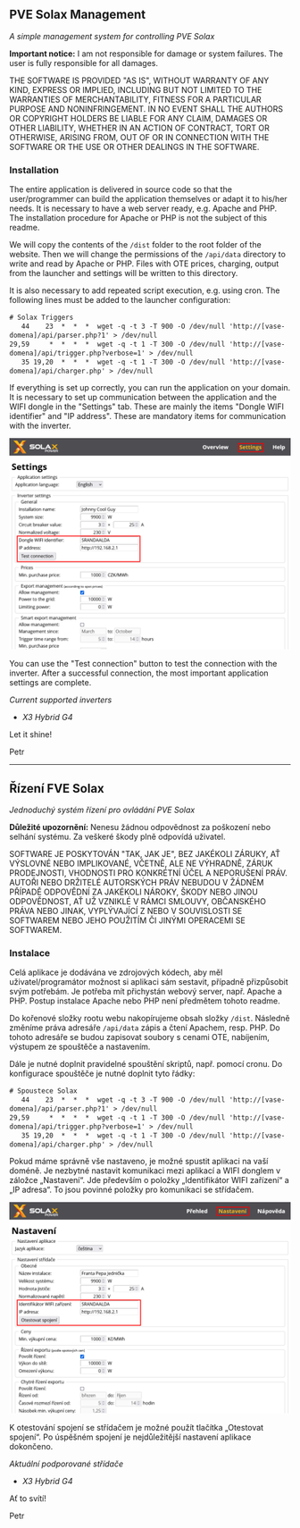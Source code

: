 ## PVE Solax Management

_A simple management system for controlling PVE Solax_

**Important notice:** I am not responsible for damage or system failures. The user is fully responsible for all damages.

THE SOFTWARE IS PROVIDED "AS IS", WITHOUT WARRANTY OF ANY KIND, EXPRESS OR IMPLIED, INCLUDING BUT NOT LIMITED TO THE WARRANTIES OF MERCHANTABILITY, FITNESS FOR A PARTICULAR PURPOSE AND NONINFRINGEMENT. IN NO EVENT SHALL THE AUTHORS OR COPYRIGHT HOLDERS BE LIABLE FOR ANY CLAIM, DAMAGES OR OTHER LIABILITY, WHETHER IN AN ACTION OF CONTRACT, TORT OR OTHERWISE, ARISING FROM, OUT OF OR IN CONNECTION WITH THE SOFTWARE OR THE USE OR OTHER DEALINGS IN THE SOFTWARE.

### Installation

The entire application is delivered in source code so that the user/programmer can build the application themselves or adapt it to his/her needs. It is necessary to have a web server ready, e.g. Apache and PHP. The installation procedure for Apache or PHP is not the subject of this readme.

We will copy the contents of the `/dist` folder to the root folder of the website. Then we will change the permissions of the `/api/data` directory to write and read by Apache or PHP. Files with OTE prices, charging, output from the launcher and settings will be written to this directory.

It is also necessary to add repeated script execution, e.g. using cron. The following lines must be added to the launcher configuration:

```plaintext
# Solax Triggers
   44    23  *  *  *  wget -q -t 3 -T 900 -O /dev/null 'http://[vase-domena]/api/parser.php?1' > /dev/null
29,59     *  *  *  *  wget -q -t 1 -T 300 -O /dev/null 'http://[vase-domena]/api/trigger.php?verbose=1' > /dev/null
   35 19,20  *  *  *  wget -q -t 1 -T 300 -O /dev/null 'http://[vase-domena]/api/charger.php' > /dev/null
```

If everything is set up correctly, you can run the application on your domain. It is necessary to set up communication between the application and the WIFI dongle in the "Settings" tab. These are mainly the items "Dongle WIFI identifier" and "IP address". These are mandatory items for communication with the inverter.

![Mandatory settings](/images/settings-en.png)

You can use the "Test connection" button to test the connection with the inverter. After a successful connection, the most important application settings are complete.

_Current supported inverters_
*   _X3 Hybrid G4_

Let it shine!

Petr

---

## Řízení FVE Solax

_Jednoduchý systém řízení pro ovládání PVE Solax_

**Důležité upozornění:** Nenesu žádnou odpovědnost za poškození nebo selhání systému. Za veškeré škody plně odpovídá uživatel.

SOFTWARE JE POSKYTOVÁN "TAK, JAK JE", BEZ JAKÉKOLI ZÁRUKY, AŤ VÝSLOVNÉ NEBO IMPLIKOVANÉ, VČETNĚ, ALE NE VÝHRADNĚ, ZÁRUK PRODEJNOSTI, VHODNOSTI PRO KONKRÉTNÍ ÚČEL A NEPORUŠENÍ PRÁV. AUTOŘI NEBO DRŽITELÉ AUTORSKÝCH PRÁV NEBUDOU V ŽÁDNÉM PŘÍPADĚ ODPOVĚDNÍ ZA JAKÉKOLI NÁROKY, ŠKODY NEBO JINOU ODPOVĚDNOST, AŤ UŽ VZNIKLÉ V RÁMCI SMLOUVY, OBČANSKÉHO PRÁVA NEBO JINAK, VYPLÝVAJÍCÍ Z NEBO V SOUVISLOSTI SE SOFTWAREM NEBO JEHO POUŽITÍM ČI JINÝMI OPERACEMI SE SOFTWAREM.

### Instalace

Celá aplikace je dodávána ve zdrojových kódech, aby měl uživatel/programátor možnost si aplikaci sám sestavit, případně přizpůsobit svým potřebám. Je potřeba mít přichystán webový server, např. Apache a PHP. Postup instalace Apache nebo PHP není předmětem tohoto readme.

Do kořenové složky rootu webu nakopírujeme obsah složky `/dist`. Následně změníme práva adresáře `/api/data` zápis a čtení Apachem, resp. PHP. Do tohoto adresáře se budou zapisovat soubory s cenami OTE, nabíjením, výstupem ze spouštěče a nastavením.

Dále je nutné doplnit pravidelné spouštění skriptů, např. pomocí cronu. Do konfigurace spouštěče je nutné doplnit tyto řádky:

```plaintext
# Spoustece Solax
   44    23  *  *  *  wget -q -t 3 -T 900 -O /dev/null 'http://[vase-domena]/api/parser.php?1' > /dev/null
29,59     *  *  *  *  wget -q -t 1 -T 300 -O /dev/null 'http://[vase-domena]/api/trigger.php?verbose=1' > /dev/null
   35 19,20  *  *  *  wget -q -t 1 -T 300 -O /dev/null 'http://[vase-domena]/api/charger.php' > /dev/null
```

Pokud máme správně vše nastaveno, je možné spustit aplikaci na vaší doméně. Je nezbytné nastavit komunikaci mezi aplikací a WIFI donglem v záložce „Nastavení“. Jde především o položky „Identifikátor WIFI zařízení“ a „IP adresa“. To jsou povinné položky pro komunikaci se střídačem. 

![Povinné nastavení](/images/settings-cs.png)

K otestování spojení se střídačem je možné použít tlačítka „Otestovat spojení“. Po úspěšném spojení je nejdůležitější nastavení aplikace dokončeno.

_Aktuální podporované střídače_
*   _X3 Hybrid G4_

Ať to svítí!

Petr

